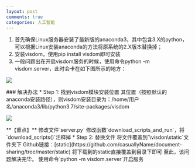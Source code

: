 ```yaml
---
layout: post
comments: true
categories: 人工智能
---
```


1. 首先确保Linux服务器安装了最新版的anaconda3，其中包含3.X的python，可以根据Linux安装anaconda的方法将原系统的2.X版本替换掉；
2. 安装visdom，使用pip install visdom即可安装
3. 一般问题出在开启visdom服务的时候，使用命令python -m visdom.server，此时会卡在如下图所示的地方：
<html>
	<p>
    		<img src="https://raw.githubusercontent.com/listudystar/listudystar.github.io/master/_posts/%E4%BA%BA%E5%B7%A5%E6%99%BA%E8%83%BD/2020-03-10-Visdom%E8%BF%9C%E7%A8%8B%E6%9C%8D%E5%8A%A1%E5%99%A8%E9%85%8D%E7%BD%AE%E6%96%B9%E6%B3%95_md_files/1.png">
	</p>
</html>
### 解决办法
* Step 1: 找到visdom模块安装位置  
其位置（按照默认的anaconda安装路径），则visdom安装目录为：/home/用户名/anaconda3/lib/python3.7/site-packages/visdom
<html>
	<p>
    		<img src="https://raw.githubusercontent.com/listudystar/listudystar.github.io/master/_posts/%E4%BA%BA%E5%B7%A5%E6%99%BA%E8%83%BD/2020-03-10-Visdom%E8%BF%9C%E7%A8%8B%E6%9C%8D%E5%8A%A1%E5%99%A8%E9%85%8D%E7%BD%AE%E6%96%B9%E6%B3%95_md_files/2.png">
	</p>
</html>
**【重点】**
修改文件`server.py`  
修改函数`download_scripts_and_run`，将`download_scripts()`注释掉
* Step 2: 替换文件  
将文件覆盖到`\visdon\static`文件夹下
Github链接：[static](https://github.com/casuallyName/document-sharing/tree/master/static) 将下载到的static直接覆盖到目录下即可
至此，该问题解决完毕。  
使用命令`python -m visdom.server`开启服务

